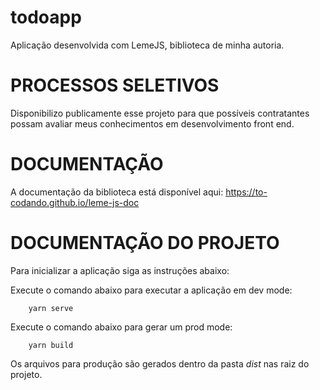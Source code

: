 # todoapp

Aplicação desenvolvida com LemeJS, biblioteca de minha autoria.

# PROCESSOS SELETIVOS

Disponibilizo publicamente esse projeto para que possíveis contratantes
possam avaliar meus conhecimentos em desenvolvimento front end.

# DOCUMENTAÇÃO

A documentação da biblioteca está disponível aqui: https://to-codando.github.io/leme-js-doc

# DOCUMENTAÇÃO DO PROJETO

Para inicializar a aplicação siga as instruções abaixo:

Execute o comando abaixo para executar a aplicação em dev mode:

```
	yarn serve
```

Execute o comando abaixo para gerar um prod mode:

```
	yarn build
```

Os arquivos para produção são gerados dentro da pasta *dist* nas raiz do projeto.
